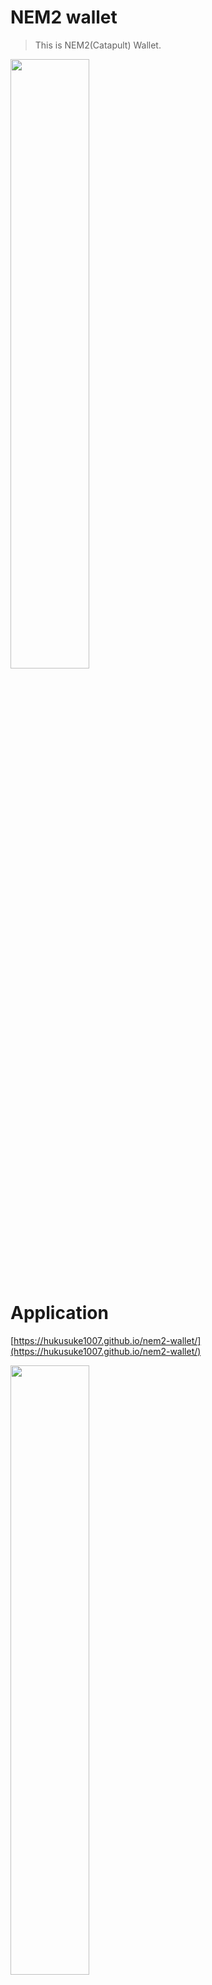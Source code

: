 # NEM2 wallet
> This is NEM2(Catapult) Wallet.

<a href="https://imgur.com/YmbDXIb"><img src="https://i.imgur.com/YmbDXIb.png" width="50%" height="50%" /></a>

# Application

[https://hukusuke1007.github.io/nem2-wallet/](https://hukusuke1007.github.io/nem2-wallet/)

<a href="https://imgur.com/sPzK063"><img src="https://i.imgur.com/sPzK063.png" width="50%" height="50%" /></a>

## Usage for application user
T.B.D

## Usage for developer

Clone project.

```sh
git clone https://github.com/hukusuke1007/nem2-wallet.git
cd nem2-wallet
```


Rename dotenvsample file to .env file.

Set the following catapult network in .env file.

- NETWORK
- NODE_HOST
- NODE_PORT
- NETWORK_GENERATION_HASH
- FAUCET_URL
- EXPLORER_URL

Run commands.

```sh
# Install libraries
$ yarn install

# Run localhost
$ yarn serve
```

## Reference
[https://nemtech.github.io/ja/index.html](https://nemtech.github.io/ja/index.html)